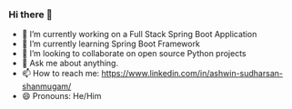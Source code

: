 ### Hi there 👋


- 🔭 I’m currently working on a Full Stack Spring Boot Application
- 🌱 I’m currently learning Spring Boot Framework
- 👯 I’m looking to collaborate on open source Python projects
- 💬 Ask me about anything.
- 📫 How to reach me: https://www.linkedin.com/in/ashwin-sudharsan-shanmugam/
- 😄 Pronouns: He/Him

